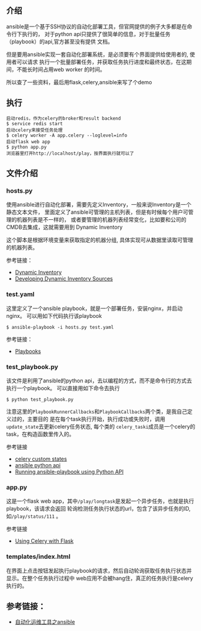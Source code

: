 ## 介绍

ansible是一个基于SSH协议的自动化部署工具，但官网提供的例子大多都是在命令行下执行的，
对于python api只提供了很简单的信息，对于批量任务（playbook）的api,官方甚至没有提供
文档。

但是要用ansible实现一套自动化部署系统，是必须要有个界面提供给使用者的, 使用者可以请求
执行一个批量部署任务，并获取任务执行进度和最终状态，在这期间，不能长时间占用web worker
的时间。

所以查了一些资料，最后用flask,celery,ansible来写了个demo

## 执行

    启动redis，作为celery的broker和result backend
    $ service redis start
    启动celery来接受任务处理
    $ celery worker -A app.celery --loglevel=info
    启动flask web app
    $ python app.py
    浏览器里打开http://localhost/play，按界面执行就可以了


## 文件介绍

### hosts.py

使用ansible进行自动化部署，需要先定义Inventory，一般来说Inventory是一个静态文本文件，
里面定义了ansible可管理的主机列表，但是有时候每个用户可管理的机器列表是不一样的，
或者要管理的机器列表经常变化，比如要和公司的CMDB去集成，这就需要用到 Dynamic Inventory

这个脚本是根据环境变量来获取指定的机器分组, 具体实现可从数据里读取可管理的机器列表。

参考链接：

- [Dynamic Inventory](http://docs.ansible.com/intro_dynamic_inventory.html)
- [Developing Dynamic Inventory Sources](http://docs.ansible.com/developing_inventory.html)

### test.yaml

这里定义了一个ansible playbook，就是一个部署任务，安装nginx，并启动nginx。
可以用如下代码执行该playbook

    $ ansible-playbook -i hosts.py test.yaml

参考链接：

- [Playbooks](http://docs.ansible.com/playbooks.html)

### test_playbook.py

该文件是利用了ansible的python api，去以编程的方式，而不是命令行的方式去执行一个playbook。
可以直接用如下命令去执行

    $ python test_playbook.py

注意这里的`PlaybookRunnerCallbacks`和`PlaybookCallbacks`两个类，是我自己定义过的，主要目的
是在每个task执行开始，执行成功或失败时，调用`update_state`去更新celery任务状态, 每个类的
`celery_taski`成员是一个celery的task，在构造函数里传入的。

参考链接

- [celery custom states](http://docs.celeryproject.org/en/latest/userguide/tasks.html#custom-states)
- [ansible python api](http://docs.ansible.com/developing_api.html)
- [Running ansible-playbook using Python API](http://stackoverflow.com/questions/27590039/running-ansible-playbook-using-python-api)

### app.py

这是一个flask web app，其中`/play/longtask`是发起一个异步任务，也就是执行playbook，该请求会返回
轮询检测任务执行状态的url，包含了该异步任务的ID, 如`/play/status/111` 。

参考链接

- [Using Celery with Flask](http://blog.miguelgrinberg.com/post/using-celery-with-flask)

### templates/index.html

在界面上点击按钮发起执行playbook的请求，然后自动轮询获取任务执行状态并显示。在整个任务执行过程中
web应用不会被hang住，真正的任务执行是celery执行的。

## 参考链接：

- [自动化运维工具之ansible](http://guoting.blog.51cto.com/8886857/1553446)
